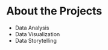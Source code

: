 <!DOCTYPE html>
<html>
<head>
</head>
<body>

<h1>About the Projects</h1>
<p>
  <ul>
  <li>Data Analysis</li>
  <li>Data Visualization</li>
  <li>Data Storytelling</li>
</ul>
  </p>

</body>
</html>
